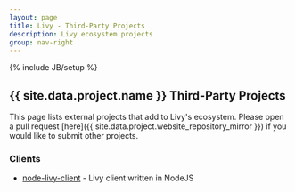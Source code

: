 ```yaml
---
layout: page
title: Livy - Third-Party Projects
description: Livy ecosystem projects
group: nav-right
---
```

<!--
{% comment %}
Licensed to the Apache Software Foundation (ASF) under one or more
contributor license agreements.  See the NOTICE file distributed with
this work for additional information regarding copyright ownership.
The ASF licenses this file to you under the Apache License, Version 2.0
(the "License"); you may not use this file except in compliance with
the License.  You may obtain a copy of the License at

http://www.apache.org/licenses/LICENSE-2.0

Unless required by applicable law or agreed to in writing, software
distributed under the License is distributed on an "AS IS" BASIS,
WITHOUT WARRANTIES OR CONDITIONS OF ANY KIND, either express or implied.
See the License for the specific language governing permissions and
limitations under the License.
{% endcomment %}
-->

{% include JB/setup %}

## {{ site.data.project.name }} Third-Party Projects

This page lists external projects that add to Livy's ecosystem.
Please open a pull request [here]({{ site.data.project.website_repository_mirror }}) if you would like to submit other projects.

### Clients

* [node-livy-client](https://www.npmjs.com/package/node-livy-client) - Livy client written in NodeJS

